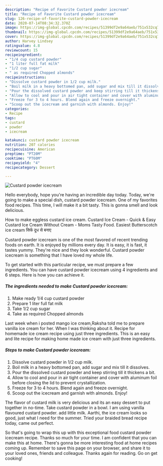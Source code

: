 ```yaml
---
description: "Recipe of Favorite Custard powder icecream"
title: "Recipe of Favorite Custard powder icecream"
slug: 126-recipe-of-favorite-custard-powder-icecream
date: 2020-07-14T08:34:32.370Z
image: https://img-global.cpcdn.com/recipes/51399df2e9a64aeb/751x532cq70/custard-powder-icecream-recipe-main-photo.jpg
thumbnail: https://img-global.cpcdn.com/recipes/51399df2e9a64aeb/751x532cq70/custard-powder-icecream-recipe-main-photo.jpg
cover: https://img-global.cpcdn.com/recipes/51399df2e9a64aeb/751x532cq70/custard-powder-icecream-recipe-main-photo.jpg
author: Harvey Lindsey
ratingvalue: 4.8
reviewcount: 15
recipeingredient:
- "1/4 cup custard powder"
- "1 liter full fat milk"
- "1/2 cup sugar"
- " as required Chopped almonds"
recipeinstructions:
- "Dissolve custard powder in 1/2 cup milk."
- "Boil milk in a heavy bottomed pan, add sugar and mix till it dissolves."
- "Pour the dissolved custard powder and keep stirring till it thickens a bit."
- "Allow to cool and pour in air tight container and cover with aluminum foil before closing the lid to prevent crystallization."
- "Freeze for 3 to 4 hours. Blend again and freeze overnight."
- "Scoop out the icecream and garnish with almonds. Enjoy!"
categories:
- Recipe
tags:
- custard
- powder
- icecream

katakunci: custard powder icecream 
nutrition: 207 calories
recipecuisine: American
preptime: "PT20M"
cooktime: "PT60M"
recipeyield: "4"
recipecategory: Dessert

---
```



![Custard powder icecream](https://img-global.cpcdn.com/recipes/51399df2e9a64aeb/751x532cq70/custard-powder-icecream-recipe-main-photo.jpg)

Hello everybody, hope you're having an incredible day today. Today, we're going to make a special dish, custard powder icecream. One of my favorites food recipes. This time, I will make it a bit tasty. This is gonna smell and look delicious.

How to make eggless custard ice cream. Custard Ice Cream - Quick &amp; Easy Custard Ice Cream Without Cream - Moms Tasty Food. Easiest Butterscotch ice cream सिर्फ दूध से बनाए

Custard powder icecream is one of the most favored of recent trending foods on earth. It is enjoyed by millions every day. It is easy, it is fast, it tastes yummy. They're nice and they look wonderful. Custard powder icecream is something that I have loved my whole life.


To get started with this particular recipe, we must prepare a few ingredients. You can have custard powder icecream using 4 ingredients and 6 steps. Here is how you can achieve it.

<!--inarticleads1-->

##### The ingredients needed to make Custard powder icecream:

1. Make ready 1/4 cup custard powder
1. Prepare 1 liter full fat milk
1. Take 1/2 cup sugar
1. Take  as required Chopped almonds


Last week when i posted mango ice cream,Raksha told me to prepare vanilla ice cream for her. When I was thinking about it. Recipe for homemade ice cream recipe using just three ingredients. This is an easy and lite recipe for making home made ice cream with just three ingredients. 

<!--inarticleads2-->

##### Steps to make Custard powder icecream:

1. Dissolve custard powder in 1/2 cup milk.
1. Boil milk in a heavy bottomed pan, add sugar and mix till it dissolves.
1. Pour the dissolved custard powder and keep stirring till it thickens a bit.
1. Allow to cool and pour in air tight container and cover with aluminum foil before closing the lid to prevent crystallization.
1. Freeze for 3 to 4 hours. Blend again and freeze overnight.
1. Scoop out the icecream and garnish with almonds. Enjoy!


The flavor of custard milk is very delicious and its an easy dessert to put together in no-time. Take custard powder in a bowl. I am using vanilla flavoured custard powder. add little milk. Aarthi, the ice cream looks so good, just what I need for the summer. Tried your braided bread recipe today, came out perfect. 

So that's going to wrap this up with this exceptional food custard powder icecream recipe. Thanks so much for your time. I am confident that you can make this at home. There's gonna be more interesting food at home recipes coming up. Remember to save this page on your browser, and share it to your loved ones, friends and colleague. Thanks again for reading. Go on get cooking!
